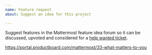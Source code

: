 ```yaml
---
name: Feature request
about: Suggest an idea for this project

---
```


Suggest features in the Mattermost feature idea forum so it can be discussed, upvoted and considered for a [help wanted ticket](https://docs.mattermost.com/process/help-wanted.html).

https://portal.productboard.com/mattermost/33-what-matters-to-you
